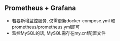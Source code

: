 ## Prometheus + Grafana
- 若要新增监控服务, 仅需更新docker-compose.yml 和 prometheus/prometheus.yml即可
- 监控MySQL的话, MySQL需存在my.cnf配置文件
